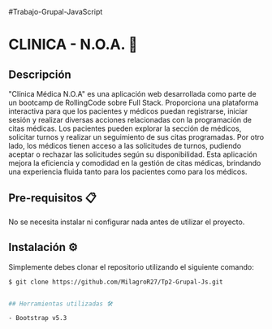 #Trabajo-Grupal-JavaScript

# CLINICA - N.O.A.  🚀

## Descripción 

"Clínica Médica N.O.A" es una aplicación web desarrollada como parte de un bootcamp de RollingCode sobre Full Stack. Proporciona una plataforma interactiva para que los pacientes y médicos puedan registrarse, iniciar sesión y realizar diversas acciones relacionadas con la programación de citas médicas. Los pacientes pueden explorar la sección de médicos, solicitar turnos y realizar un seguimiento de sus citas programadas. Por otro lado, los médicos tienen acceso a las solicitudes de turnos, pudiendo aceptar o rechazar las solicitudes según su disponibilidad. Esta aplicación mejora la eficiencia y comodidad en la gestión de citas médicas, brindando una experiencia fluida tanto para los pacientes como para los médicos.

## Pre-requisitos 📋

No se necesita instalar ni configurar nada antes de utilizar el proyecto.

## Instalación ⚙️

Simplemente debes clonar el repositorio utilizando el siguiente comando:

```bash
$ git clone https://github.com/MilagroR27/Tp2-Grupal-Js.git


## Herramientas utilizadas 🛠️

- Bootstrap v5.3





